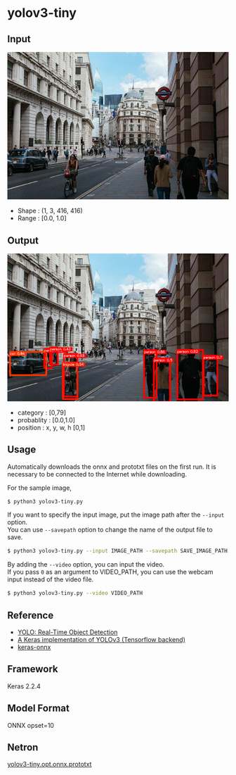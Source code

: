 # yolov3-tiny

## Input

![Input](input.jpg)

- Shape : (1, 3, 416, 416)  
- Range : [0.0, 1.0]

## Output

![Output](output.png)

- category : [0,79]
- probablity : [0.0,1.0]
- position : x, y, w, h [0,1]

## Usage
Automatically downloads the onnx and prototxt files on the first run.
It is necessary to be connected to the Internet while downloading.

For the sample image,
``` bash
$ python3 yolov3-tiny.py
```

If you want to specify the input image, put the image path after the `--input` option.  
You can use `--savepath` option to change the name of the output file to save.
```bash
$ python3 yolov3-tiny.py --input IMAGE_PATH --savepath SAVE_IMAGE_PATH
```

By adding the `--video` option, you can input the video.   
If you pass `0` as an argument to VIDEO_PATH, you can use the webcam input instead of the video file.
```bash
$ python3 yolov3-tiny.py --video VIDEO_PATH
```


## Reference

- [YOLO: Real-Time Object Detection](https://pjreddie.com/darknet/yolo/)
- [A Keras implementation of YOLOv3 (Tensorflow backend)](https://github.com/qqwweee/keras-yolo3)
- [keras-onnx](https://github.com/onnx/keras-onnx/tree/master/applications/yolov3)

## Framework

Keras 2.2.4

## Model Format

ONNX opset=10

## Netron

[yolov3-tiny.opt.onnx.prototxt](https://netron.app/?url=https://storage.googleapis.com/ailia-models/yolov3-tiny/yolov3-tiny.opt.onnx.prototxt)
